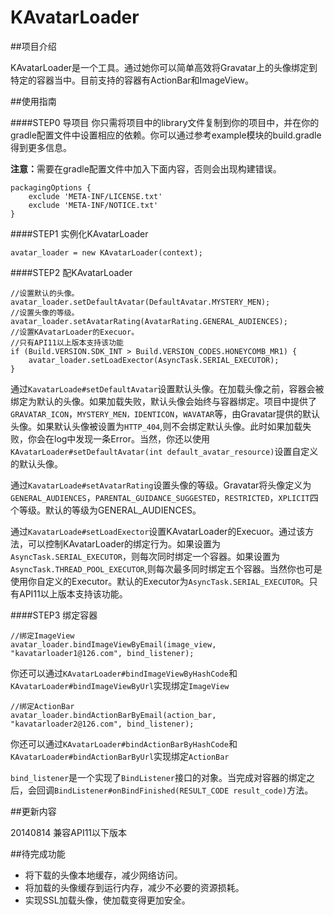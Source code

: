 KAvatarLoader
=============

##项目介绍

KAvatarLoader是一个工具。通过她你可以简单高效将Gravatar上的头像绑定到特定的容器当中。目前支持的容器有ActionBar和ImageView。  

##使用指南

####STEP0 导项目
你只需将项目中的library文件复制到你的项目中，并在你的gradle配置文件中设置相应的依赖。你可以通过参考example模块的build.gradle得到更多信息。

<b>注意：</b>需要在gradle配置文件中加入下面内容，否则会出现构建错误。  
```
packagingOptions {
    exclude 'META-INF/LICENSE.txt'
    exclude 'META-INF/NOTICE.txt'
}
```

####STEP1 实例化KAvatarLoader
```
avatar_loader = new KAvatarLoader(context);
```

####STEP2 配KAvatarLoader
```
//设置默认的头像。
avatar_loader.setDefaultAvatar(DefaultAvatar.MYSTERY_MEN);
//设置头像的等级。
avatar_loader.setAvatarRating(AvatarRating.GENERAL_AUDIENCES);
//设置KAvatarLoader的Execuor。
//只有API11以上版本支持该功能
if (Build.VERSION.SDK_INT > Build.VERSION_CODES.HONEYCOMB_MR1) {
    avatar_loader.setLoadExector(AsyncTask.SERIAL_EXECUTOR);
}
```

通过`KavatarLoade#setDefaultAvatar`设置默认头像。在加载头像之前，容器会被绑定为默认的头像。如果加载失败，默认头像会始终与容器绑定。项目中提供了`GRAVATAR_ICON`，`MYSTERY_MEN，IDENTICON`，`WAVATAR`等，由Gravatar提供的默认头像。如果默认头像被设置为`HTTP_404`,则不会绑定默认头像。此时如果加载失败，你会在log中发现一条Error。当然，你还以使用`KAvatarLoader#setDefaultAvatar(int default_avatar_resource)`设置自定义的默认头像。

通过`KavatarLoade#setAvatarRating`设置头像的等级。Gravatar将头像定义为`GENERAL_AUDIENCES`，`PARENTAL_GUIDANCE_SUGGESTED`，`RESTRICTED`，`XPLICIT`四个等级。默认的等级为GENERAL_AUDIENCES。

通过`KavatarLoade#setLoadExector`设置KAvatarLoader的Execuor。通过该方法，可以控制KAvatarLoader的绑定行为。如果设置为`AsyncTask.SERIAL_EXECUTOR`，则每次同时绑定一个容器。如果设置为`AsyncTask.THREAD_POOL_EXECUTOR`,则每次最多同时绑定五个容器。当然你也可是使用你自定义的Executor。默认的Executor为`AsyncTask.SERIAL_EXECUTOR`。只有API11以上版本支持该功能。

####STEP3 绑定容器
```
//绑定ImageView
avatar_loader.bindImageViewByEmail(image_view, "kavatarloader1@126.com", bind_listener);
```
你还可以通过`KAvatarLoader#bindImageViewByHashCode`和`KAvatarLoader#bindImageViewByUrl`实现绑定`ImageView`

```
//绑定ActionBar
avatar_loader.bindActionBarByEmail(action_bar, "kavatarloader2@126.com", bind_listener);
```
你还可以通过`KAvatarLoader#bindActionBarByHashCode`和`KAvatarLoader#bindActionBarByUrl`实现绑定`ActionBar`

`bind_listener`是一个实现了`BindListener`接口的对象。当完成对容器的绑定之后，会回调`BindListener#onBindFinished(RESULT_CODE result_code)`方法。

##更新内容

20140814 兼容API11以下版本

##待完成功能

+ 将下载的头像本地缓存，减少网络访问。
+ 将加载的头像缓存到运行内存，减少不必要的资源损耗。
+ 实现SSL加载头像，使加载变得更加安全。
